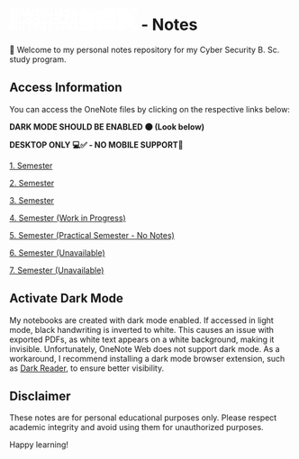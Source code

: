 # ![Logo](THD-Logo-big.png)   - Notes

👋 Welcome to my personal notes repository for my Cyber Security B. Sc. study program.

## Access Information

You can access the OneNote files by clicking on the respective links below:

**DARK MODE SHOULD BE ENABLED 🌑 (Look below)**

**DESKTOP ONLY 💻✅ - NO MOBILE SUPPORT📵**

[1. Semester](https://1drv.ms/o/c/b97b5fa10d3921cd/Eg-W69I0dCdAuOqOoy7aZxgBFo49WykjPEhxJh8zSCyyvA?e=Va4A0g)

[2. Semester](https://1drv.ms/o/c/b97b5fa10d3921cd/Emb_Zj_qncxMh4jhL80b0joBnxds55Sv1eut4YLyn6D-BQ?e=4A0AO5)

[3. Semester](https://1drv.ms/o/c/b97b5fa10d3921cd/EjrexhkIEfxCuQhbJK_piocBk_AZ0upD_w4cuIXRVcwyXQ)

[4. Semester (Work in Progress)](https://1drv.ms/o/c/b97b5fa10d3921cd/Eo34QKI7nB1BuEK8diIEbTcBqt3wYQG4flCwvr_-T8yL1A?e=Q1zle5)

[5. Semester (Practical Semester - No Notes)]()

[6. Semester (Unavailable)]()

[7. Semester (Unavailable)]()


## Activate Dark Mode

My notebooks are created with dark mode enabled. If accessed in light mode, black handwriting is inverted to white. This causes an issue with exported PDFs, as white text appears on a white background, making it invisible. Unfortunately, OneNote Web does not support dark mode. As a workaround, I recommend installing a dark mode browser extension, such as [Dark Reader](https://darkreader.org/), to ensure better visibility.
     
## Disclaimer

These notes are for personal educational purposes only. Please respect academic integrity and avoid using them for unauthorized purposes.

Happy learning!
